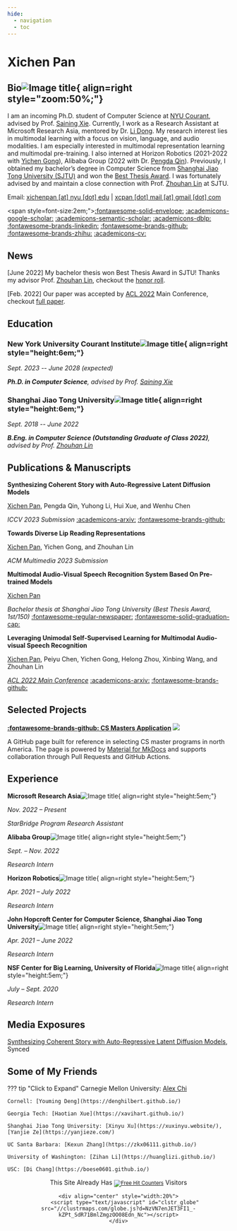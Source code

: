 ```yaml
---
hide:
  - navigation
  - toc
---
```


# Xichen Pan

## Bio![Image title](images/por.png){ align=right style="zoom:50%;"}

I am an incoming Ph.D. student of Computer Science at [NYU Courant](https://cs.nyu.edu/home/index.html), advised by Prof. [Saining Xie](https://www.sainingxie.com/). Currently, I work as a Research Assistant at Microsoft Research Asia, mentored by Dr. [Li Dong](http://dong.li/). My research interest lies in multimodal learning with a focus on vision, language, and audio modalities. I am especially interested in multimodal representation learning and multimodal pre-training. I also interned at Horizon Robotics (2021-2022 with [Yichen Gong](https://scholar.google.com/citations?user=e3bTLycAAAAJ&hl=en)), Alibaba Group (2022 with Dr. [Pengda Qin](https://scholar.google.com/citations?user=n7bubTwAAAAJ&hl=en)). Previously, I obtained my bachelor’s degree in Computer Science from [Shanghai Jiao Tong University (SJTU)](https://en.sjtu.edu.cn/) and won the [Best Thesis Award](http://www.jwc.sjtu.edu.cn/info/1258/11735.htm). I was fortunately advised by and maintain a close connection with Prof. [Zhouhan Lin](https://hantek.github.io/) at SJTU.

Email: [xichenpan [at] nyu [dot] edu](mailto:xichenpan@nyu.edu) | [xcpan [dot] mail [at] gmail [dot] com](mailto:xcpan.mail@gmail.com)

<span style=font-size:2em;">[:fontawesome-solid-envelope:](mailto:xichenpan@nyu.edu) [:academicons-google-scholar:](https://scholar.google.com/citations?user=9wh9VXIAAAAJ&hl=en) [:academicons-semantic-scholar:](https://www.semanticscholar.org/author/Xichen-Pan/2158877024) [:academicons-dblp:](https://dblp.org/pid/317/0180.html) [:fontawesome-brands-linkedin:](https://www.linkedin.com/in/xichenpan/) [:fontawesome-brands-github:](https://github.com/xichenpan) [:fontawesome-brands-zhihu:](https://www.zhihu.com/people/pan-xi-chen-54) [:academicons-cv:](sources/Xichen_CV.pdf)</span>

## News

[June 2022] My bachelor thesis won Best Thesis Award in SJTU! Thanks my advisor Prof. [Zhouhan Lin](https://hantek.github.io/), checkout the [honor roll](https://sjcg.jwc.sjtu.edu.cn/).

[Feb. 2022] Our paper was accepted by [ACL 2022](https://www.2022.aclweb.org/) Main Conference, checkout [full paper](https://aclanthology.org/2022.acl-long.308/).

## Education

### New York University Courant Institute![Image title](images/nyu.png){ align=right style="height:6em;"}

*Sept. 2023 -- June 2028 (expected)*

***Ph.D. in Computer Science**, advised by Prof. [Saining Xie](https://sainingxie.com/)*

### Shanghai Jiao Tong University![Image title](images/favicon.png){ align=right style="height:6em;"}

*Sept. 2018 -- June 2022*

***B.Eng. in Computer Science (Outstanding Graduate of Class 2022)**, advised by Prof. [Zhouhan Lin](https://hantek.github.io/)*

## Publications & Manuscripts

**Synthesizing Coherent Story with Auto-Regressive Latent Diffusion Models**

<u>Xichen Pan</u>, Pengda Qin, Yuhong Li, Hui Xue, and Wenhu Chen

*ICCV 2023 Submission* [:academicons-arxiv:](http://arxiv.org/abs/2211.10950) [:fontawesome-brands-github:](https://github.com/xichenpan/ARLDM)

**Towards Diverse Lip Reading Representations**

<u>Xichen Pan</u>, Yichen Gong, and Zhouhan Lin

*ACM Multimedia 2023 Submission*

**Multimodal Audio-Visual Speech Recognition System Based On Pre-trained Models**

<u>Xichen Pan</u>

*Bachelor thesis at Shanghai Jiao Tong University (Best Thesis Award, 1st/150)* [:fontawesome-regular-newspaper:](http://www.jwc.sjtu.edu.cn/info/1258/11735.htm) [:fontawesome-solid-graduation-cap:](https://sjcg.jwc.sjtu.edu.cn/)

**Leveraging Unimodal Self-Supervised Learning for Multimodal Audio-visual Speech Recognition**

<u>Xichen Pan</u>, Peiyu Chen, Yichen Gong, Helong Zhou, Xinbing Wang, and Zhouhan Lin

[*ACL 2022 Main Conference*](https://aclanthology.org/2022.acl-long.308/) [:academicons-arxiv:](https://arxiv.org/abs/2203.07996) [:fontawesome-brands-github:](https://github.com/LUMIA-Group/Leveraging-Self-Supervised-Learning-for-AVSR)

## Selected Projects

**[:fontawesome-brands-github: CS Masters Application](https://csmsapp.github.io/) [![](https://img.shields.io/github/stars/csmsapp/csmsapp.github.io.svg?style=social)](https://github.com/csmsapp/csmsapp.github.io/stargazers)**

A GitHub page built for reference in selecting CS master programs in north America. The page is powered by [Material for MkDocs](https://squidfunk.github.io/mkdocs-material/) and supports collaboration through Pull Requests and GitHub Actions.

## Experience
**Microsoft Research Asia**![Image title](images/msra.png){ align=right style="height:5em;"}

*Nov. 2022 – Present*

*StarBridge Program Research Assistant*

**Alibaba Group**![Image title](images/alibaba.png){ align=right style="height:5em;"}

*Sept. – Nov. 2022*

*Research Intern*

**Horizon Robotics**![Image title](images/horizon.png){ align=right style="height:5em;"}

*Apr. 2021 – July 2022*

*Research Intern*

**John Hopcroft Center for Computer Science, Shanghai Jiao Tong University**![Image title](images/favicon.png){ align=right style="height:5em;"}

*Apr. 2021 – June 2022*

*Research Intern*

**NSF Center for Big Learning, University of Florida**![Image title](images/uf.png){ align=right style="height:5em;"}

*July – Sept. 2020*

*Research Intern*

## Media Exposures

[Synthesizing Coherent Story with Auto-Regressive Latent Diffusion Models](https://www.jiqizhixin.com/articles/2022-11-27), Synced

## Some of My Friends

??? tip "Click to Expand"
    Carnegie Mellon University: [Alex Chi](https://www.skyzh.dev/)

    Cornell: [Youming Deng](https://denghilbert.github.io/) 

    Georgia Tech: [Haotian Xue](https://xavihart.github.io/)
    
    Shanghai Jiao Tong University: [Xinyu Xu](https://xuxinyu.website/), [Yanjie Ze](https://yanjieze.com/)
    
    UC Santa Barbara: [Kexun Zhang](https://zkx06111.github.io/)
                         
    University of Washington: [Zihan Li](https://huanglizi.github.io/)
    
    USC: [Di Chang](https://boese0601.github.io/)

<div align="center">
    <div align="center">
        This Site Already Has 
            <small><a href="https://www.easycounter.com/"><img src="https://www.easycounter.com/counter.php?flash321" border="0" alt="Free Hit Counters"></a></small>
         Visitors
    </div>

    <div align="center" style="width:20%">
        <script type="text/javascript" id="clstr_globe" src="//clustrmaps.com/globe.js?d=NzVN7enJET3FI1_-kZPt_SdR71BmlZmgzOO08Edn_Nc"></script>
    </div>
</div>
